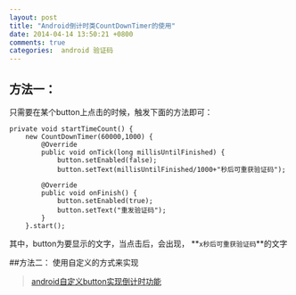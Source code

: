 ```yaml
---
layout: post
title: "Android倒计时类CountDownTimer的使用"
date: 2014-04-14 13:50:21 +0800
comments: true
categories:  android 验证码
---
```


## 方法一：
只需要在某个button上点击的时候，触发下面的方法即可：

```
private void startTimeCount() {
    new CountDownTimer(60000,1000) {
        @Override
        public void onTick(long millisUntilFinished) {
        	button.setEnabled(false);
        	button.setText(millisUntilFinished/1000+"秒后可重获验证码");
      
        @Override
        public void onFinish() {
        	button.setEnabled(true);
        	button.setText("重发验证码");
        }
    }.start();
```
<!--more-->
其中，button为要显示的文字，当点击后，会出现， **`x秒后可重获验证码`**的文字

##方法二：
使用自定义的方式来实现
> [android自定义button实现倒计时功能](http://blog.csdn.net/fengbofenglingling/article/details/9840623)

